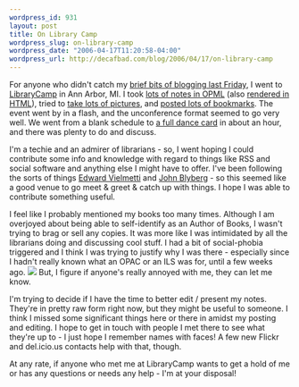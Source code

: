 ```yaml
--- 
wordpress_id: 931
layout: post
title: On Library Camp
wordpress_slug: on-library-camp
wordpress_date: "2006-04-17T11:20:58-04:00"
wordpress_url: http://decafbad.com/blog/2006/04/17/on-library-camp
---
```

 <p>For anyone who didn't catch my <a href="http://blogs.opml.org/decafbad/2006/04/14#When:9:17:59AM">brief bits of blogging last Friday</a>, I went to <a href="http://wiki.library2.net/index.php/Main_Page">LibraryCamp</a> in Ann Arbor, MI.  I took <a href="http://hosting.opml.org/decafbad/library-camp-20060414.opml">lots of notes in OPML</a> (also <a href="http://decafbad.com/blog/library-camp-2006/">rendered in HTML</a>), tried to <a href="http://flickr.com/photos/tags/librarycamp/">take lots of pictures</a>, and <a href="http://del.icio.us/tag/librarycamp">posted lots of bookmarks</a>.  The event went by in a flash, and the unconference format seemed to go very well.  We went from a blank schedule to <a href="http://wiki.library2.net/index.php/FinalSchedule">a full dance card</a> in about an hour, and there was plenty to do and discuss.</p>
 <p>I'm a techie and an admirer of librarians - so, I went hoping I could contribute some info and knowledge with regard to things like RSS and social software and anything else I might have to offer.  I've been following the sorts of things <a href="http://superpatron.com/">Edward Vielmetti</a> and <a href="http://www.blyberg.net">John Blyberg</a> - so this seemed like a good venue to go meet & greet & catch up with things.  I hope I was able to contribute something useful.</p>
 <p>I feel like I probably mentioned my books too many times.  Although I am overjoyed about being able to self-identify as an Author of Books, I wasn't trying to brag or sell any copies.  It was more like I was intimidated by all the librarians doing and discussing cool stuff.  I had a bit of social-phobia triggered and I think I was trying to justify why I was there - especially since I hadn't really known what an OPAC or an ILS was for, until a few weeks ago.  <img src="http://static.userland.com/shortcuts/images/qbullets/sidesmiley.gif">  But, I figure if anyone's really annoyed with me, they can let me know.</p>
 <p>I'm trying to decide if I have the time to better edit / present my notes.  They're in pretty raw form right now, but they might be useful to someone.  I think I missed some significant things here or there in amidst my posting and editing.  I hope to get in touch with people I met there to see what they're up to - I just hope I remember names with faces!  A few new Flickr and del.icio.us contacts help with that, though.</p>
 <p>At any rate, if anyone who met me at LibraryCamp wants to get a hold of me or has any questions or needs any help - I'm at your disposal!</p>
